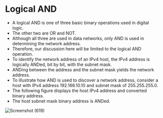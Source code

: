 # Logical AND

- A logical AND is one of three basic binary operations used in digital logic.
- The other two are OR and NOT.
- Although all three are used in data networks, only AND is used in determining the network address.
- Therefore, our discussion here will be limited to the logical AND operation.
- To identify the network address of an IPv4 host, the IPv4 address is logically ANDed, bit by bit, with the subnet mask.
- ANDing between the address and the subnet mask yields the network address.
- To illustrate how AND is used to discover a network address, consider a host with IPv4 address 192.168.10.10 and subnet mask of 255.255.255.0.
- The following figure displays the host IPv4 address and converted binary address.
- The host subnet mask binary address is ANDed.

![Screenshot (619)](https://user-images.githubusercontent.com/63872951/172184032-52fa8dba-47a2-4749-9a2c-ac12b677f793.png)

